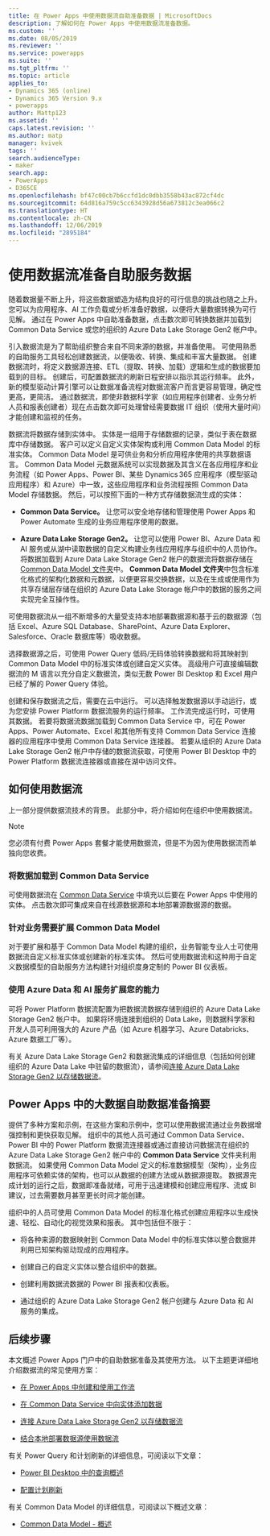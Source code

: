 ```yaml
---
title: 在 Power Apps 中使用数据流自助准备数据 | MicrosoftDocs
description: 了解如何在 Power Apps 中使用数据流准备数据。
ms.custom: ''
ms.date: 08/05/2019
ms.reviewer: ''
ms.service: powerapps
ms.suite: ''
ms.tgt_pltfrm: ''
ms.topic: article
applies_to:
- Dynamics 365 (online)
- Dynamics 365 Version 9.x
- powerapps
author: Mattp123
ms.assetid: ''
caps.latest.revision: ''
ms.author: matp
manager: kvivek
tags: ''
search.audienceType:
- maker
search.app:
- PowerApps
- D365CE
ms.openlocfilehash: bf47c00cb7b6ccfd1dc0dbb3558b43ac872cf4dc
ms.sourcegitcommit: 64d816a759c5cc6343928d56a673812c3ea066c2
ms.translationtype: HT
ms.contentlocale: zh-CN
ms.lasthandoff: 12/06/2019
ms.locfileid: "2895184"
---
```

<!--note from editor: I think "dataflows" should be lowercase based on this entry in the Microsoft style guide (scroll down to find dataflows): https://styleguides.azurewebsites.net/Styleguide/Read?id=2696&topicid=42299 -->



# <a name="self-service-data-prep-with-dataflows"></a>使用数据流准备自助服务数据

随着数据量不断上升，将这些数据塑造为结构良好的可行信息的挑战也随之上升。 您可以为应用程序、AI 工作负载或分析准备好数据，以便将大量数据转换为可行见解。 通过在 Power Apps 中自助准备数据，点击数次即可转换数据并加载到 Common Data Service 或您的组织的 Azure Data Lake Storage Gen2 帐户中。

引入数据流是为了帮助组织整合来自不同来源的数据，并准备使用。 可使用熟悉的自助服务工具轻松创建数据流，以便吸收、转换、集成和丰富大量数据。 创建数据流时，将定义数据源连接、ETL（提取、转换、加载）逻辑和生成的数据要加载到的目标。 创建后，可配置数据流的刷新日程安排以指示其运行频率。 此外，新的模型驱动计算引擎可以让数据准备流程对数据流客户而言更容易管理，确定性更高，更简洁。 通过数据流，即使非数据科学家（如应用程序创建者、业务分析人员和报表创建者）现在点击数次即可处理曾经需要数据 IT 组织（使用大量时间）才能创建和监视的任务。


数据流将数据存储到实体中。 实体是一组用于存储数据的记录，类似于表在数据库中存储数据。 客户可以定义自定义实体架构或利用 Common Data Model 的标准实体。
Common Data Model 是可供业务和分析应用程序使用的共享数据语言。 Common Data Model 元数据系统可以实现数据及其含义在各应用程序和业务流程（如 Power Apps、Power BI、某些 Dynamics 365 应用程序（模型驱动应用程序）和 Azure）中一致，这些应用程序和业务流程按照 Common Data Model 存储数据。 然后，可以按照下面的一种方式存储数据流生成的实体：

-   **Common Data Service。** 让您可以安全地存储和管理使用 Power Apps 和 Power Automate 生成的业务应用程序使用的数据。

-   **Azure Data Lake Storage Gen2。** 让您可以使用 Power BI、Azure Data 和 AI 服务或从湖中读取数据的自定义构建业务线应用程序与组织中的人员协作。 将数据加载到 Azure Data Lake Storage Gen2 帐户的数据流将数据存储在 [Common Data Model 文件夹](https://go.microsoft.com/fwlink/?linkid=2045304)中。 **Common Data Model 文件夹**中包含标准化格式的架构化数据和元数据，以便更容易交换数据，以及在生成或使用作为共享存储层存储在组织的 Azure Data Lake Storage 帐户中的数据的服务之间实现完全互操作性。

可使用数据流从一组不断增多的大量受支持本地部署数据源和基于云的数据源（包括 Excel、Azure SQL Database、SharePoint、Azure Data Explorer、Salesforce、Oracle 数据库等）吸收数据。

选择数据源之后，可使用 Power Query 低码/无码体验转换数据和将其映射到 Common Data Model 中的标准实体或创建自定义实体。 高级用户可直接编辑数据流的 M 语言以充分自定义数据流，类似无数 Power BI Desktop 和 Excel 用户已经了解的 Power Query 体验。

创建和保存数据流之后，需要在云中运行。
可以选择触发数据源以手动运行，或为您安排 Power Platform 数据流服务的运行频率。 工作流完成运行时，可使用其数据。 若要将数据流数据加载到 Common Data Service 中，可在 Power Apps、Power Automate、Excel 和其他所有支持 Common Data Service 连接器的应用程序中使用 Common Data Service 连接器。 若要从组织的 Azure Data Lake Storage Gen2 帐户中存储的数据流获取，可使用 Power BI Desktop 中的 Power Platform 数据流连接器或直接在湖中访问文件。

## <a name="how-to-use-dataflows"></a>如何使用数据流
上一部分提供数据流技术的背景。 此部分中，将介绍如何在组织中使用数据流。

> [!NOTE]
> 您必须有付费 Power Apps 套餐才能使用数据流，但是不为因为使用数据流而单独向您收费。 

### <a name="load-data-to-common-data-service"></a>将数据加载到 Common Data Service
可使用数据流在 [Common Data Service](https://docs.microsoft.com/powerapps/maker/common-data-service/data-platform-intro) 中填充以后要在 Power Apps 中使用的实体。 点击数次即可集成来自在线源数据源和本地部署源数据源的数据。

<!--from editor: In the last sentence above, should it change to "...on-premises data sources." ? -->


### <a name="extend-the-common-data-model-for-your-business-needs"></a>针对业务需要扩展 Common Data Model
对于要扩展和基于 Common Data Model 构建的组织，业务智能专业人士可使用数据流自定义标准实体或创建新的标准实体。 然后可使用数据流和这种用于自定义数据模型的自助服务方法构建针对组织度身定制的 Power BI 仪表板。

### <a name="extend-your-capabilities-with-azure-data-and-ai-services"></a>使用 Azure Data 和 AI 服务扩展您的能力
可将 Power Platform 数据流配置为把数据流数据存储到组织的 Azure Data Lake Storage Gen2 帐户中。 如果将环境连接到组织的 Data Lake，则数据科学家和开发人员可利用强大的 Azure 产品（如 Azure 机器学习、Azure Databricks、Azure 数据工厂等）。

有关 Azure Data Lake Storage Gen2 和数据流集成的详细信息（包括如何创建组织的 Azure Data Lake 中驻留的数据流），请参阅[连接 Azure Data Lake Storage Gen2 以存储数据流](connect-azure-data-lake-storage-for-dataflow.md)。

## <a name="summary-of-self-service-data-prep-for-big-data-in-power-apps"></a>Power Apps 中的大数据自助数据准备摘要
提供了多种方案和示例，在这些方案和示例中，您可以使用数据流通过业务数据增强控制和更快获取见解。 组织中的其他人员可通过 Common Data Service、Power BI 中的 Power Platform 数据流连接器或通过直接访问数据流在组织的 Azure Data Lake Storage Gen2 帐户中的 **Common Data Service** 文件夹利用数据流。 如果使用 Common Data Model 定义的标准数据模型（架构），业务应用程序可依赖实体的架构，也可以从数据的创建方法或从数据源提取。 数据源完成计划的运行之后，数据即准备就绪，可用于迅速建模和创建应用程序、流或 BI 建议，过去需要数月甚至更长时间才能创建。

组织中的人员可使用 Common Data Model 的标准化格式创建应用程序以生成快速、轻松、自动化的视觉效果和报表。 其中包括但不限于：

-   将各种来源的数据映射到 Common Data Model 中的标准实体以整合数据并利用已知架构驱动现成的应用程序。

-   创建自己的自定义实体以整合组织中的数据。

-   创建利用数据流数据的 Power BI 报表和仪表板。

-   通过组织的 Azure Data Lake Storage Gen2 帐户创建与 Azure Data 和 AI 服务的集成。

## <a name="next-steps"></a>后续步骤

本文概述 Power Apps 门户中的自助数据准备及其使用方法。 以下主题更详细地介绍数据流的常见使用方案：

-   [在 Power Apps 中创建和使用工作流](https://go.microsoft.com/fwlink/?linkid=2100076)

-   [在 Common Data Service 中向实体添加数据](https://go.microsoft.com/fwlink/?linkid=2100075)

-   [连接 Azure Data Lake Storage Gen2 以存储数据流](https://go.microsoft.com/fwlink/?linkid=2099973)

-   [结合本地部署数据源使用数据流](https://go.microsoft.com/fwlink/?linkid=2100077)

有关 Power Query 和计划刷新的详细信息，可阅读以下文章：

-   [Power BI Desktop 中的查询概述](/power-bi/desktop-query-overview)

-   [配置计划刷新](/power-bi/refresh-scheduled-refresh)

有关 Common Data Model 的详细信息，可阅读以下概述文章：

-   [Common Data Model - 概述](/powerapps/common-data-model/overview)

